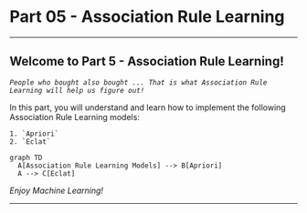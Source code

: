 # Part 05 - Association Rule Learning
<hr>

## Welcome to Part 5 - Association Rule Learning!


*`People who bought also bought ... That is what Association Rule Learning will help us figure out!`*


In this part, you will understand and learn how to implement the following Association Rule Learning models:

    1. `Apriori`
    2. `Eclat`

```mermaid
graph TD
  A[Association Rule Learning Models] --> B[Apriori]
  A --> C[Eclat]
```

*Enjoy Machine Learning!*
<hr>
